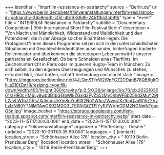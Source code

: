+++
identifier = "interfilm-resistance-in-patriarchy"
source = "Berlin.de"
url = "https://www.berlin.de/tickets/filmveranstaltungen/interfilm-resistance-in-patriarchy-3459ed6f-cf5f-4b16-88d6-24511b52ab99/"
type = "event"
title = "INTERFILM: Resistance in Patriarchy"
subtitle = "Documentary Competition | 39th International Short Film Festival Berlin"
description = "Von Macht und Männlichkeit, Widerstand und Weiblichkeit und den Potenzialen, die in der Absage solcher Binäritäten liegen: Die Protagonist*innen dieses Programms setzen sich in den unterschiedlichsten Situationen mit Geschlechteridentitäten auseinander, hinterfragen tradierte Rollenmuster und überkommen die stereotypen Lebensentwürfe unserer patriarchalen Gesellschaft. Ob beim Schneiden eines Tierfilms, im Zeichenunterricht in Paris oder im queeren Rugby-Team in München: Zu sich selbst, zu den eigenen Überzeugungen und Wünschen zu stehen, erfordert Mut, lässt hoffen, schafft Verbindung und macht stark."
image = "https://imgproxy.berlinonline.net/4JLQmSTfxW2WpFGZ2ODanB78QB8gltOh_eZlCtZstHI/resizing_type:fill-down/width:480/height:360/gravity:fp:0.5:0.38/enlarge:1/q:70/cb:2023103001/aHR0cHM6Ly9wb3B1bGEtbWlkZGxld2FyZS5zMy5hbWF6b25hd3MuY29tL2JvLW1pZGRsZXdhcmUvYm8uYmRlX2NoYW5uZWwuZXZlbnQvaW1hZ2VzLzIzNi80YTNjMTAwOS02MDQ3LTE0NjQtZTFlYy1lYWVmODM2NGNmNTgucG5n.jpg"
image_bucket = "https://storage.googleapis.com/fem-readup.appspot.com/interfilm-resistance-in-patriarchy.webp"
start_date = "2023-11-15T17:00:00.000"
end_date = "2023-11-15T17:00:00.000"
category = "Filmveranstaltungen"
organizer = "Pfefferberg - Theater"
updated = "2023-10-30T00:35:59.000"
languages = []
[contact]
location_street = "Schönhauser Allee 176"
location_city = " 10119 Berlin-Prenzlauer Berg"
[location]
location_street = "Schönhauser Allee 176"
location_city = " 10119 Berlin-Prenzlauer Berg"
+++